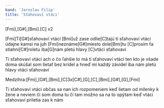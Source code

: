 ```yaml
---
band: 'Jaroslav Filip'
title: 'Sťahovaví vtáci'
---
```



[Fmi],[G#],[Bmi].[C] x2

[Fmi]Tí[G#]sťahovaví vtáci
[Bmi]už zase odlie[C]tajú
tí sťahovaví vtáci
údajne kamsi na juh
[Fmi]neznáme[G#]miesto dole[Bmi]tu
[C]prosím ťa stiahni[C#]roletu
iba[G]nám pletú hlavy
[C]vtáci sťahovaví

Tí sťahovaví vtáci
ach o čo ľahšie to má
tí sťahovaví vtáci
ten kto je všade doma
skúšal som lietať bez krídel
a hneď mi každý závidel
iba nám pletú hlavy
vtáci sťahovaví

Medzihra:[Fmi],[G#],[Bmi],[C]3x[C#],[G],[C],[Bmi],[G#],[G],[Fmi]

Tí sťahovaví vtáci
občas sa nan ich rozpomeniem
keď lietam od milenky k žene
a neviem či som doma tu či tam
možno sa na to opýtam
keď vtáci sťahovaví
priletia zas k nám
